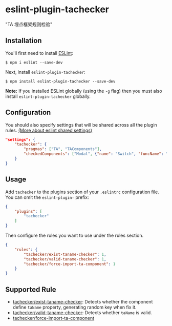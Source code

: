 # eslint-plugin-tachecker

&#34;TA 埋点框架规则检验&#34;

## Installation

You'll first need to install [ESLint](http://eslint.org):

```
$ npm i eslint --save-dev
```

Next, install `eslint-plugin-tachecker`:

```
$ npm install eslint-plugin-tachecker --save-dev
```

**Note:** If you installed ESLint globally (using the `-g` flag) then you must also install `eslint-plugin-tachecker` globally.

## Configuration

You should also specify settings that will be shared across all the plugin rules. [(More about eslint shared settings)](https://eslint.org/docs/user-guide/configuring#adding-shared-settings)

```json
"settings": {
    "tachecker": {
        "pragmas": ["TA", "TAComponents"],
        "checkedComponents": ["Modal", {"name": "Switch", "funcName": "onValueChange"}]
    }
}
```

## Usage

Add `tachecker` to the plugins section of your `.eslintrc` configuration file. You can omit the `eslint-plugin-` prefix:

```json
{
    "plugins": [
        "tachecker"
    ]
}
```


Then configure the rules you want to use under the rules section.

```json
{
    "rules": {
        "tachecker/exist-taname-checker": 1,
        "tachecker/valid-taname-checker": 1,
        "tachecker/force-import-ta-component": 1
    }
}
```

## Supported Rule

- [tachecker/exist-taname-checker](https://github.com/linshaolie/eslint-plugin-tachecker/blob/master/docs/rules/exist-taname-checker.md): Detects whether the component define `taName` property, generating random key when fix it.
- [tachecker/valid-taname-checker](https://github.com/linshaolie/eslint-plugin-tachecker/blob/master/docs/rules/valid-taname-checker.md): Detects whether `taName` is valid.
- [tachecker/force-import-ta-component](https://github.com/linshaolie/eslint-plugin-tachecker/blob/master/docs/rules/force-import-ta-component.md)
